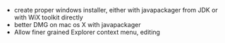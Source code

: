 - create proper windows installer, either with javapackager from JDK or with WiX toolkit directly
- better DMG on mac os X with javapackager
- Allow finer grained Explorer context menu, editing